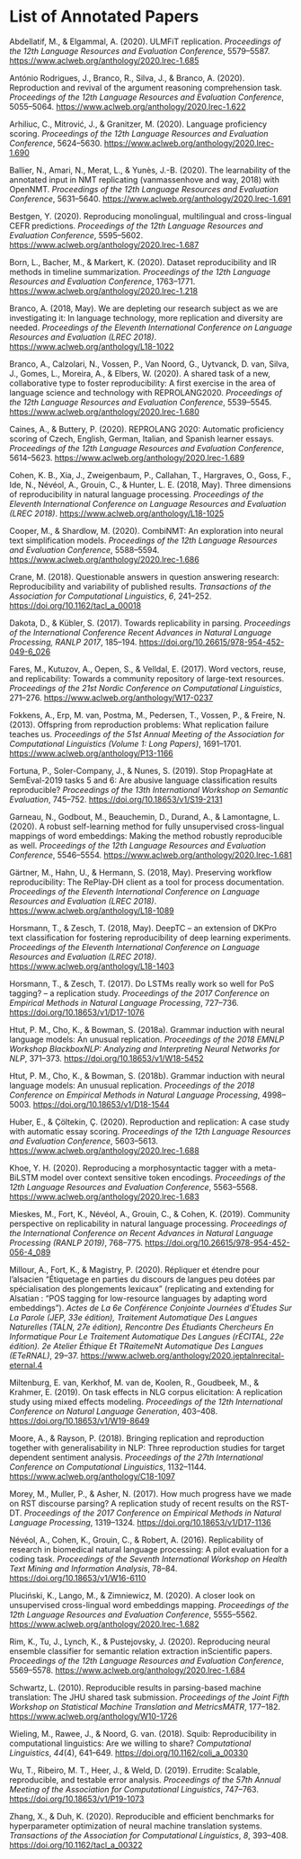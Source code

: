 # List of Annotated Papers

Abdellatif, M., & Elgammal, A. (2020). ULMFiT replication. *Proceedings
of the 12th Language Resources and Evaluation Conference*, 5579–5587.
<https://www.aclweb.org/anthology/2020.lrec-1.685>

António Rodrigues, J., Branco, R., Silva, J., & Branco, A. (2020).
Reproduction and revival of the argument reasoning comprehension task.
*Proceedings of the 12th Language Resources and Evaluation Conference*,
5055–5064. <https://www.aclweb.org/anthology/2020.lrec-1.622>

Arhiliuc, C., Mitrović, J., & Granitzer, M. (2020). Language proficiency
scoring. *Proceedings of the 12th Language Resources and Evaluation
Conference*, 5624–5630.
<https://www.aclweb.org/anthology/2020.lrec-1.690>

Ballier, N., Amari, N., Merat, L., & Yunès, J.-B. (2020). The
learnability of the annotated input in NMT replicating (vanmassenhove
and way, 2018) with OpenNMT. *Proceedings of the 12th Language Resources
and Evaluation Conference*, 5631–5640.
<https://www.aclweb.org/anthology/2020.lrec-1.691>

Bestgen, Y. (2020). Reproducing monolingual, multilingual and
cross-lingual CEFR predictions. *Proceedings of the 12th Language
Resources and Evaluation Conference*, 5595–5602.
<https://www.aclweb.org/anthology/2020.lrec-1.687>

Born, L., Bacher, M., & Markert, K. (2020). Dataset reproducibility and
IR methods in timeline summarization. *Proceedings of the 12th Language
Resources and Evaluation Conference*, 1763–1771.
<https://www.aclweb.org/anthology/2020.lrec-1.218>

Branco, A. (2018, May). We are depleting our research subject as we are
investigating it: In language technology, more replication and diversity
are needed. *Proceedings of the Eleventh International Conference on
Language Resources and Evaluation (LREC 2018)*.
<https://www.aclweb.org/anthology/L18-1022>

Branco, A., Calzolari, N., Vossen, P., Van Noord, G., Uytvanck, D. van,
Silva, J., Gomes, L., Moreira, A., & Elbers, W. (2020). A shared task of
a new, collaborative type to foster reproducibility: A first exercise in
the area of language science and technology with REPROLANG2020.
*Proceedings of the 12th Language Resources and Evaluation Conference*,
5539–5545. <https://www.aclweb.org/anthology/2020.lrec-1.680>

Caines, A., & Buttery, P. (2020). REPROLANG 2020: Automatic proficiency
scoring of Czech, English, German, Italian, and Spanish learner essays.
*Proceedings of the 12th Language Resources and Evaluation Conference*,
5614–5623. <https://www.aclweb.org/anthology/2020.lrec-1.689>

Cohen, K. B., Xia, J., Zweigenbaum, P., Callahan, T., Hargraves, O.,
Goss, F., Ide, N., Névéol, A., Grouin, C., & Hunter, L. E. (2018, May).
Three dimensions of reproducibility in natural language processing.
*Proceedings of the Eleventh International Conference on Language
Resources and Evaluation (LREC 2018)*.
<https://www.aclweb.org/anthology/L18-1025>

Cooper, M., & Shardlow, M. (2020). CombiNMT: An exploration into neural
text simplification models. *Proceedings of the 12th Language Resources
and Evaluation Conference*, 5588–5594.
<https://www.aclweb.org/anthology/2020.lrec-1.686>

Crane, M. (2018). Questionable answers in question answering research:
Reproducibility and variability of published results. *Transactions of
the Association for Computational Linguistics*, *6*, 241–252.
<https://doi.org/10.1162/tacl_a_00018>

Dakota, D., & Kübler, S. (2017). Towards replicability in parsing.
*Proceedings of the International Conference Recent Advances in Natural
Language Processing, RANLP 2017*, 185–194.
<https://doi.org/10.26615/978-954-452-049-6_026>

Fares, M., Kutuzov, A., Oepen, S., & Velldal, E. (2017). Word vectors,
reuse, and replicability: Towards a community repository of large-text
resources. *Proceedings of the 21st Nordic Conference on Computational
Linguistics*, 271–276. <https://www.aclweb.org/anthology/W17-0237>

Fokkens, A., Erp, M. van, Postma, M., Pedersen, T., Vossen, P., &
Freire, N. (2013). Offspring from reproduction problems: What
replication failure teaches us. *Proceedings of the 51st Annual Meeting
of the Association for Computational Linguistics (Volume 1: Long
Papers)*, 1691–1701. <https://www.aclweb.org/anthology/P13-1166>

Fortuna, P., Soler-Company, J., & Nunes, S. (2019). Stop PropagHate at
SemEval-2019 tasks 5 and 6: Are abusive language classification results
reproducible? *Proceedings of the 13th International Workshop on
Semantic Evaluation*, 745–752. <https://doi.org/10.18653/v1/S19-2131>

Garneau, N., Godbout, M., Beauchemin, D., Durand, A., & Lamontagne, L.
(2020). A robust self-learning method for fully unsupervised
cross-lingual mappings of word embeddings: Making the method robustly
reproducible as well. *Proceedings of the 12th Language Resources and
Evaluation Conference*, 5546–5554.
<https://www.aclweb.org/anthology/2020.lrec-1.681>

Gärtner, M., Hahn, U., & Hermann, S. (2018, May). Preserving workflow
reproducibility: The RePlay-DH client as a tool for process
documentation. *Proceedings of the Eleventh International Conference on
Language Resources and Evaluation (LREC 2018)*.
<https://www.aclweb.org/anthology/L18-1089>

Horsmann, T., & Zesch, T. (2018, May). DeepTC – an extension of DKPro
text classification for fostering reproducibility of deep learning
experiments. *Proceedings of the Eleventh International Conference on
Language Resources and Evaluation (LREC 2018)*.
<https://www.aclweb.org/anthology/L18-1403>

Horsmann, T., & Zesch, T. (2017). Do LSTMs really work so well for PoS
tagging? – a replication study. *Proceedings of the 2017 Conference on
Empirical Methods in Natural Language Processing*, 727–736.
<https://doi.org/10.18653/v1/D17-1076>

Htut, P. M., Cho, K., & Bowman, S. (2018a). Grammar induction with
neural language models: An unusual replication. *Proceedings of the 2018
EMNLP Workshop BlackboxNLP: Analyzing and Interpreting Neural Networks
for NLP*, 371–373. <https://doi.org/10.18653/v1/W18-5452>

Htut, P. M., Cho, K., & Bowman, S. (2018b). Grammar induction with
neural language models: An unusual replication. *Proceedings of the 2018
Conference on Empirical Methods in Natural Language Processing*,
4998–5003. <https://doi.org/10.18653/v1/D18-1544>

Huber, E., & Çöltekin, Ç. (2020). Reproduction and replication: A case
study with automatic essay scoring. *Proceedings of the 12th Language
Resources and Evaluation Conference*, 5603–5613.
<https://www.aclweb.org/anthology/2020.lrec-1.688>

Khoe, Y. H. (2020). Reproducing a morphosyntactic tagger with a
meta-BiLSTM model over context sensitive token encodings. *Proceedings
of the 12th Language Resources and Evaluation Conference*, 5563–5568.
<https://www.aclweb.org/anthology/2020.lrec-1.683>

Mieskes, M., Fort, K., Névéol, A., Grouin, C., & Cohen, K. (2019).
Community perspective on replicability in natural language processing.
*Proceedings of the International Conference on Recent Advances in
Natural Language Processing (RANLP 2019)*, 768–775.
<https://doi.org/10.26615/978-954-452-056-4_089>

Millour, A., Fort, K., & Magistry, P. (2020). Répliquer et <span
class="nocase">é</span>tendre pour l’alsacien “Étiquetage en parties du
discours de langues peu dotées par spécialisation des plongements
lexicaux” (replicating and extending for Alsatian : “POS tagging for
low-resource languages by adapting word embeddings”). *Actes de La 6e
Conférence Conjointe Journées d’Études Sur La Parole (JEP, 33e <span
class="nocase">é</span>dition), Traitement Automatique Des Langues
Naturelles (TALN, 27e <span class="nocase">é</span>dition), Rencontre
Des Étudiants Chercheurs En Informatique Pour Le Traitement Automatique
Des Langues (rÉCITAL, 22e <span class="nocase">é</span>dition). 2e
Atelier Éthique Et TRaitemeNt Automatique Des Langues (ETeRNAL)*, 29–37.
<https://www.aclweb.org/anthology/2020.jeptalnrecital-eternal.4>

Miltenburg, E. van, Kerkhof, M. van de, Koolen, R., Goudbeek, M., &
Krahmer, E. (2019). On task effects in NLG corpus elicitation: A
replication study using mixed effects modeling. *Proceedings of the 12th
International Conference on Natural Language Generation*, 403–408.
<https://doi.org/10.18653/v1/W19-8649>

Moore, A., & Rayson, P. (2018). Bringing replication and reproduction
together with generalisability in NLP: Three reproduction studies for
target dependent sentiment analysis. *Proceedings of the 27th
International Conference on Computational Linguistics*, 1132–1144.
<https://www.aclweb.org/anthology/C18-1097>

Morey, M., Muller, P., & Asher, N. (2017). How much progress have we
made on RST discourse parsing? A replication study of recent results on
the RST-DT. *Proceedings of the 2017 Conference on Empirical Methods in
Natural Language Processing*, 1319–1324.
<https://doi.org/10.18653/v1/D17-1136>

Névéol, A., Cohen, K., Grouin, C., & Robert, A. (2016). Replicability of
research in biomedical natural language processing: A pilot evaluation
for a coding task. *Proceedings of the Seventh International Workshop on
Health Text Mining and Information Analysis*, 78–84.
<https://doi.org/10.18653/v1/W16-6110>

Pluciński, K., Lango, M., & Zimniewicz, M. (2020). A closer look on
unsupervised cross-lingual word embeddings mapping. *Proceedings of the
12th Language Resources and Evaluation Conference*, 5555–5562.
<https://www.aclweb.org/anthology/2020.lrec-1.682>

Rim, K., Tu, J., Lynch, K., & Pustejovsky, J. (2020). Reproducing neural
ensemble classifier for semantic relation extraction inScientific
papers. *Proceedings of the 12th Language Resources and Evaluation
Conference*, 5569–5578.
<https://www.aclweb.org/anthology/2020.lrec-1.684>

Schwartz, L. (2010). Reproducible results in parsing-based machine
translation: The JHU shared task submission. *Proceedings of the Joint
Fifth Workshop on Statistical Machine Translation and MetricsMATR*,
177–182. <https://www.aclweb.org/anthology/W10-1726>

Wieling, M., Rawee, J., & Noord, G. van. (2018). Squib: Reproducibility
in computational linguistics: Are we willing to share? *Computational
Linguistics*, *44*(4), 641–649. <https://doi.org/10.1162/coli_a_00330>

Wu, T., Ribeiro, M. T., Heer, J., & Weld, D. (2019). Errudite: Scalable,
reproducible, and testable error analysis. *Proceedings of the 57th
Annual Meeting of the Association for Computational Linguistics*,
747–763. <https://doi.org/10.18653/v1/P19-1073>

Zhang, X., & Duh, K. (2020). Reproducible and efficient benchmarks for
hyperparameter optimization of neural machine translation systems.
*Transactions of the Association for Computational Linguistics*, *8*,
393–408. <https://doi.org/10.1162/tacl_a_00322>
